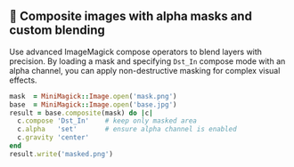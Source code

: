## 🎨 Composite images with alpha masks and custom blending

Use advanced ImageMagick compose operators to blend layers with precision. By loading a mask and specifying `Dst_In` compose mode with an alpha channel, you can apply non-destructive masking for complex visual effects.

```ruby
mask  = MiniMagick::Image.open('mask.png')
base  = MiniMagick::Image.open('base.jpg')
result = base.composite(mask) do |c|
  c.compose 'Dst_In'    # keep only masked area
  c.alpha   'set'       # ensure alpha channel is enabled
  c.gravity 'center'
end
result.write('masked.png')
```
